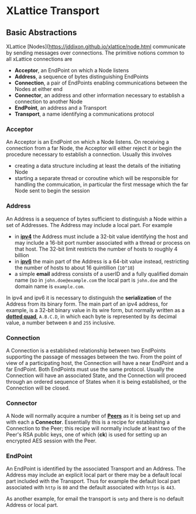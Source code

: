 # XLattice Transport

## Basic Abstractions

XLattice
[Nodes](https://jddixon.github.io/xlattice/node.html
communicate by sending messages over connections.  The primitive
notions common to all xLattice connections are

* **Acceptor**, an EndPoint on which a Node listens
* **Address**, a sequence of bytes distinguishing EndPoints
* **Connection**, a pair of EndPoints enabling communications between
  the Nodes at either end
* **Connector**, an address and other information necessary to establish
  a connection to another Node
* **EndPoint**, an address and a Transport
* **Transport**, a name identifying a communications protocol

### Acceptor

An Acceptor is an EndPoint on which a Node listens.  On receiving a
connection from a far Node, the Acceptor will either reject it or begin
the procedure necessary to establish a connection.  Usually this
involves

* creating a data structure including at least the details of the
  initiating Node
* starting a separate thread or coroutine which will be responsible
  for handling the commuication, in particular the first message
  which the far Node sent to begin the session

### Address

An Address is a sequence of bytes sufficient to distinguish a Node within
a set of Addresses.  The Address may include a local part.  For example

* in
  [**ipv4**](https://en.wikipedia.org/wiki/IPv4)
  the Address must include a 32-bit value identifying the host
  and may include a 16-bit port number associated with a thread or process
  on that host.  The 32-bit limit restricts the number of hosts to roughly
  4 billion
* in
  [**ipv6**](https://en.wikipedia.org/wiki/IPv6)
  the main part of the Address is a 64-bit value instead, restricting
  the number of hosts to about 16 quintillion (`10^18`)
* a simple **email** address consists of a userID and a fully qualified domain
  name (so in `john.doe@example.com` the local part is `john.doe` and the
  domain name is `example.com`.

In ipv4 and ipv6 it is necessary to distinguish the **serialization** of the
Address from its binary form.  The main part of an ipv4 address, for example,
is a 32-bit binary value in its wire form, but normally written as a
[**dotted quad**,](https://en.wikipedia.org/wiki/Dot-decimal_notation)
`A.B.C.D`, in which each byte is represented by its decimal
value, a number between `0` and `255` inclusive.

### Connection

A Connection is a established relationship between two EndPoints
supporting the passage of messages between the two.  From the point of
view of a participating host, the Connection will have a near EndPoint
and a far EndPoint.  Both EndPoints must use the same protocol.
Usually the Connection will have an associated State, and the Connection
will proceed through an ordered sequence of States when it is being
established, or the Connection will be closed.

### Connector

A Node will normally acquire a number of
[**Peers**](https://jddixon.github.io/xlattice/peer.html)
as it is being set
up and with each a **Connector**.  Essentially this is a recipe for
establishing a Connection to the Peer; this recipe will normally
include at least two of the Peer's RSA public keys, one of which (**ck**)
is used for setting up an encrypted AES session with the Peer.

### EndPoint

An EndPoint is identified by the associated Transport and an Address.
The Address may include an explicit local part or there may be a
default local part included with the Transport.  Thus for example
the default local part associated with `http` is `80` and the default
associated with `https` is `443`.

As another example, for email the transport is `smtp` and there is
no default Address or local part.

